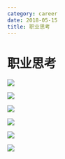 ```yaml
---
category: career
date: 2018-05-15
title: 职业思考
---
```

# 职业思考

![](https://goooooouwa.oss-cn-beijing.aliyuncs.com/img/mTYkfL6.jpg)

![](https://goooooouwa.oss-cn-beijing.aliyuncs.com/img/umkCJ88.jpg)

![](https://goooooouwa.oss-cn-beijing.aliyuncs.com/img/FCg6Pri.jpg)

![](https://goooooouwa.oss-cn-beijing.aliyuncs.com/img/xxtYXbW.jpg)

![](https://goooooouwa.oss-cn-beijing.aliyuncs.com/img/A30IMSq.jpg)

![](https://goooooouwa.oss-cn-beijing.aliyuncs.com/img/ZbZe7gV.jpg)
